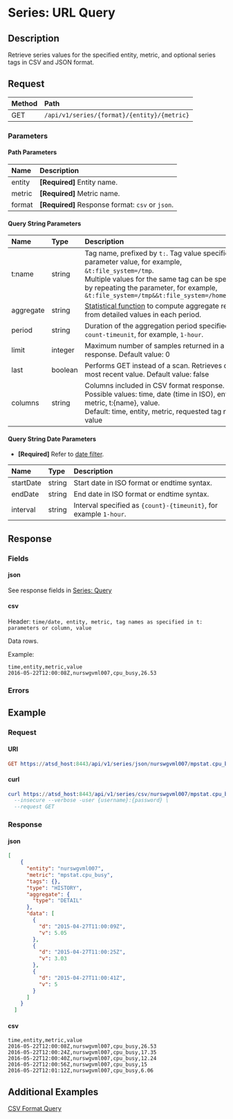 # Series: URL Query

## Description

Retrieve series values for the specified entity, metric, and optional series tags in CSV and JSON format. 

## Request

| **Method** | **Path** |
|:---|:---|
| GET | `/api/v1/series/{format}/{entity}/{metric}` |

### Parameters 

#### Path Parameters

| **Name** | **Description** |
|:---|:---|
| entity | **[Required]** Entity name. |
| metric | **[Required]** Metric name. |
| format | **[Required]** Response format: `csv` or `json`. |

#### Query String Parameters

|**Name**|**Type**|**Description**|
|:---|:---|:---|
|t:name|string|Tag name, prefixed by `t:`. Tag value specified as a parameter value, for example, `&t:file_system=/tmp`. <br>Multiple values for the same tag can be specified by repeating the parameter, for example, `&t:file_system=/tmp&&t:file_system=/home/export`|
|aggregate|string|[Statistical function](/api/data/aggregation.md#statistics) to compute aggregate results from detailed values in each period.|
|period|string|Duration of the aggregation period specified as `count-timeunit`, for example, `1-hour`.|
|limit|integer|Maximum number of samples returned in a response. Default value: 0|
|last|boolean|Performs GET instead of a scan. Retrieves only 1 most recent value. Default value: false|
|columns|string|Columns included in CSV format response. <br>Possible values: time, date (time in ISO), entity, metric, t:{name}, value. <br>Default: time, entity, metric, requested tag names, value

#### Query String Date Parameters

* **[Required]** Refer to [date filter](../filter-date.md).

|**Name**|**Type**|**Description**|
|:---|:---|:---|
| startDate | string | Start date in ISO format or endtime syntax. |
| endDate | string | End date in ISO format or endtime syntax. |
| interval | string | Interval specified as `{count}-{timeunit}`, for example `1-hour`. |

## Response

### Fields

#### json

See response fields in [Series: Query](query.md#response-fields)

#### csv

Header: `time/date, entity, metric, tag names as specified in t: parameters or column, value`

Data rows.

Example:

```ls
time,entity,metric,value
2016-05-22T12:00:08Z,nurswgvml007,cpu_busy,26.53
```

### Errors

## Example

### Request

#### URI

```elm
GET https://atsd_host:8443/api/v1/series/json/nurswgvml007/mpstat.cpu_busy?startDate=previous_hour&endDate=now&timeFormat=iso
```

#### curl

```elm
curl https://atsd_host:8443/api/v1/series/csv/nurswgvml007/mpstat.cpu_busy?startDate=previous_hour&endDate=now&timeFormat=iso \
  --insecure --verbose -user {username}:{password} \
  --request GET
```

### Response

#### json

```json
[
    {
      "entity": "nurswgvml007",
      "metric": "mpstat.cpu_busy",
      "tags": {},
      "type": "HISTORY",
      "aggregate": {
        "type": "DETAIL"
      },
      "data": [
        {
          "d": "2015-04-27T11:00:09Z",
          "v": 5.05
        },
        {
          "d": "2015-04-27T11:00:25Z",
          "v": 3.03
        },
        {
          "d": "2015-04-27T11:00:41Z",
          "v": 5
        }
      ]
    }
  ]
```

#### csv

```ls
time,entity,metric,value
2016-05-22T12:00:08Z,nurswgvml007,cpu_busy,26.53
2016-05-22T12:00:24Z,nurswgvml007,cpu_busy,17.35
2016-05-22T12:00:40Z,nurswgvml007,cpu_busy,12.24
2016-05-22T12:00:56Z,nurswgvml007,cpu_busy,15
2016-05-22T12:01:12Z,nurswgvml007,cpu_busy,6.06
```

## Additional Examples

[CSV Format Query](examples/url-query-csv-format.md)
